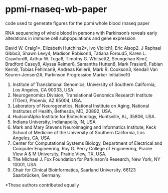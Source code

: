 # ppmi-rnaseq-wb-paper
code used to generate figures for the ppmi whole blood rnaseq paper

RNA sequencing of whole blood in persons with Parkinson’s reveals early alterations in immune cell subpopulations and gene expression

David W. Craig1*, Elizabeth Hutchins2*, Ivo Violich1, Eric Alsop2. J Raphael Gibbs3, Shawn Levy4, Madison Robison4, Tatiana Foroud5, Karen L. Crawford6, Arthur W. Toga6, Timothy G. Whitsett2, Seungchan Kim7, Bradford Casey8, Alyssa Reimer8, Samantha Hutten8, Mark Frasier8, Fabian Kern9, Tobias Fehlman9, Andreas Keller9, Mark R. Cookson3, Kendall Van Keuren-Jensen2#, Parkinson Progression Marker Initiative10 


1. Institute of Translational Genomics, University of Southern California, Los Angeles, CA 90033, USA.
2. Neurogenomics Division, Translational Genomics Research Institute (TGen), Phoenix, AZ 85004, USA.
3. Laboratory of Neurogenetics, National Institute on Aging, National Institutes of Health, Bethesda, MD, 20892, USA.
4. HudsonAlpha Institute for Biotechnology, Huntsville, AL, 35806, USA.
5. Indiana University, Indianapolis, IN, USA
6. Mark and Mary Stevens Neuroimaging and Informatics Institute, Keck School of Medicine of the University of Southern California, Los Angeles, CA, USA
7. Center for Computational Systems Biology, Department of Electrical and Computer Engineering, Roy G. Perry College of Engineering, Prairie View A & M University, Prairie View, TX, USA.
8. The Michael J. Fox Foundation for Parkinson's Research, New York, NY 10001, USA.
9. Chair for Clinical Bioinformatics, Saarland University, 66123 Saarbrücken, Germany.


*These authors contributed equally
